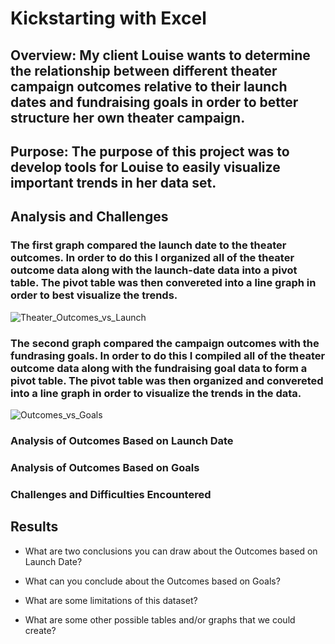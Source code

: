 # Kickstarting with Excel

## Overview: My client Louise wants to determine the relationship between different theater campaign outcomes relative to their launch dates and fundraising goals in order to better structure her own theater campaign. 


## Purpose: The purpose of this project was to develop tools for Louise to easily visualize important trends in her data set.


## Analysis and Challenges
### The first graph compared the launch date to the theater outcomes. In order to do this I organized all of the theater outcome data along with the launch-date data into a pivot table. The pivot table was then convereted into a line graph in order to best visualize the trends.
![Theater_Outcomes_vs_Launch](https://user-images.githubusercontent.com/100374924/155846360-92eb2128-302d-4611-84cc-e57418bc50e3.png)

### The second graph compared the campaign outcomes with the fundrasing goals.  In order to do this I compiled all of the theater outcome data along with the fundraising goal data to form a pivot table. The pivot table was then organized and convereted into a line graph in order to visualize the trends in the data.
![Outcomes_vs_Goals](https://user-images.githubusercontent.com/100374924/155846359-d204a6fd-4219-4f1f-8173-c613dfccb637.png)

### Analysis of Outcomes Based on Launch Date 

### Analysis of Outcomes Based on Goals

 
### Challenges and Difficulties Encountered


## Results

- What are two conclusions you can draw about the Outcomes based on Launch Date?

- What can you conclude about the Outcomes based on Goals?

- What are some limitations of this dataset?

- What are some other possible tables and/or graphs that we could create?

